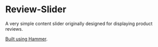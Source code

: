 Review-Slider
=============

A very simple content slider originally designed for displaying product reviews.

[Built using Hammer](http://hammerformac.com).
